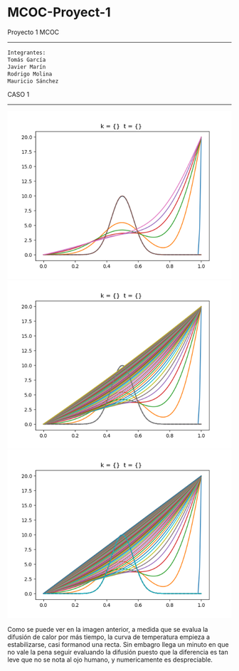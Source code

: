 # MCOC-Proyect-1
Proyecto 1 MCOC
*****************
```
Integrantes:
Tomás García
Javier Marín
Rodrigo Molina
Mauricio Sánchez
```

CASO 1
*******
![Results](caso1-1.png)
![Results](caso1-2.png)
![Results](caso1-3.png)

Como se puede ver en la imagen anterior, a medida que se evalua la difusión de calor por más tiempo, la curva de temperatura empieza a estabilizarse, casi formanod una recta. Sin embagro llega un minuto en que no vale la pena seguir evaluando la difusión puesto que la diferencia es tan leve que no se nota al ojo humano, y numericamente es despreciable.


